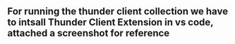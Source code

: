 ## For running the thunder client collection we have to intsall Thunder Client Extension in vs code, attached a screenshot for reference